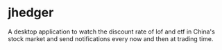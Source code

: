 # jhedger
A desktop application to watch the discount rate of lof and etf in China's stock market and send notifications every now and then at trading time.
